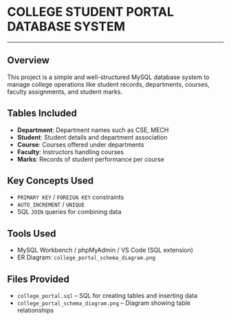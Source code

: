 # COLLEGE STUDENT PORTAL DATABASE SYSTEM 

---

## Overview
This project is a simple and well-structured MySQL database system to manage college operations like student records, departments, courses, faculty assignments, and student marks.

## Tables Included
- **Department**: Department names such as CSE, MECH
- **Student**: Student details and department association
- **Course**: Courses offered under departments
- **Faculty**: Instructors handling courses
- **Marks**: Records of student performance per course

## Key Concepts Used
- `PRIMARY KEY` / `FOREIGN KEY` constraints
- `AUTO_INCREMENT` / `UNIQUE`
- SQL `JOIN` queries for combining data

## Tools Used
- MySQL Workbench / phpMyAdmin / VS Code (SQL extension)
- ER Diagram: `college_portal_schema_diagram.png`

## Files Provided
- `college_portal.sql` – SQL for creating tables and inserting data  
- `college_portal_schema_diagram.png` – Diagram showing table relationships
